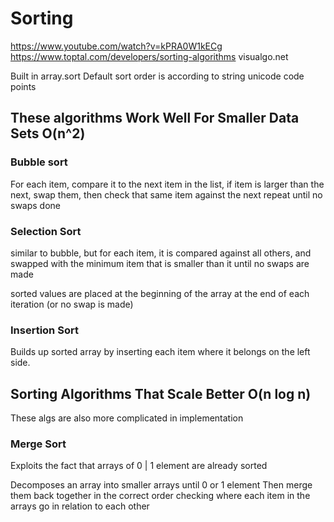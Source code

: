 # Sorting

https://www.youtube.com/watch?v=kPRA0W1kECg
https://www.toptal.com/developers/sorting-algorithms
visualgo.net

Built in array.sort
Default sort order is according to string unicode code points

## These algorithms Work Well For Smaller Data Sets O(n^2)

### Bubble sort
For each item, compare it to the next item in the list, if item is larger than the next, swap them, then check that same
item against the next
repeat until no swaps done

### Selection Sort
similar to bubble, but for each item, it is compared against all others, and swapped with
the minimum item that is smaller than it until no swaps are made

sorted values are placed at the beginning of the array at the end of
each iteration (or no swap is made)

### Insertion Sort
Builds up sorted array by inserting each item where it belongs on the left side.

## Sorting Algorithms That Scale Better O(n log n)

These algs are also more complicated in implementation

### Merge Sort
Exploits the fact that arrays of 0 | 1 element are already sorted

Decomposes an array into smaller arrays until 0 or 1 element
Then merge them back together in the correct order checking where each item in the arrays go in relation to each other



